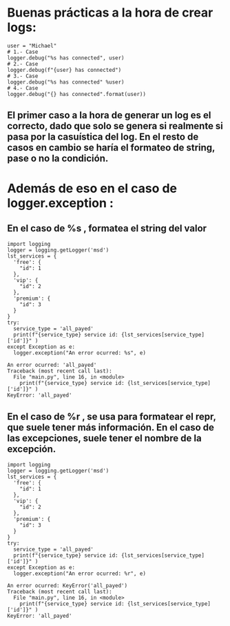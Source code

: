# Buenas prácticas a la hora de crear logs:
```
user = "Michael"
# 1.- Case
logger.debug("%s has connected", user)
# 2.- Case
logger.debug(f"{user} has connected")
# 3.- Case
logger.debug("%s has connected" %user)
# 4.- Case
logger.debug("{} has connected".format(user))
```
## El primer caso a la hora de generar un log es el correcto, dado que solo se genera si realmente si pasa por la casuística del log. En el resto de casos en cambio se haría  el formateo de string, pase o no la condición.

# Además de eso en el caso de logger.exception :

## En el caso de %s , formatea el string del valor
```
import logging
logger = logging.getLogger('msd')
lst_services = {
  'free': {
    "id": 1
  },
  'vip': {
    "id": 2
  },
  'premium': {
    "id": 3
  }
}
try:
  service_type = 'all_payed'
  print(f"{service_type} service id: {lst_services[service_type]['id']}" )
except Exception as e:
  logger.exception("An error ocurred: %s", e)
``` 
```
An error ocurred: 'all_payed'
Traceback (most recent call last):
  File "main.py", line 16, in <module>
    print(f"{service_type} service id: {lst_services[service_type]['id']}" )
KeyError: 'all_payed'
``` 

## En el caso de %r , se usa para formatear el repr, que suele tener más información. En el caso de las excepciones, suele tener el nombre de la excepción.
```
import logging
logger = logging.getLogger('msd')
lst_services = {
  'free': {
    "id": 1
  },
  'vip': {
    "id": 2
  },
  'premium': {
    "id": 3
  }
}
try:
  service_type = 'all_payed'
  print(f"{service_type} service id: {lst_services[service_type]['id']}" )
except Exception as e:
  logger.exception("An error ocurred: %r", e)
```
```
An error ocurred: KeyError('all_payed')
Traceback (most recent call last):
  File "main.py", line 16, in <module>
    print(f"{service_type} service id: {lst_services[service_type]['id']}" )
KeyError: 'all_payed'
``` 

